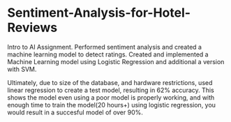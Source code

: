 # Sentiment-Analysis-for-Hotel-Reviews
Intro to AI Assignment. Performed sentiment analysis and created a machine learning model to detect ratings.
Created and implemented a Machine Learning model using Logistic Regression and additional a version with SVM.


Ultimately, due to size of the database, and hardware restrictions, used linear regression to create a test model, resulting in 62% accuracy.
This shows the model even using a poor model is properly working, and with enough time to train the model(20 hours+) using logistic regression,
you would result in a succesful model of over 90%.
